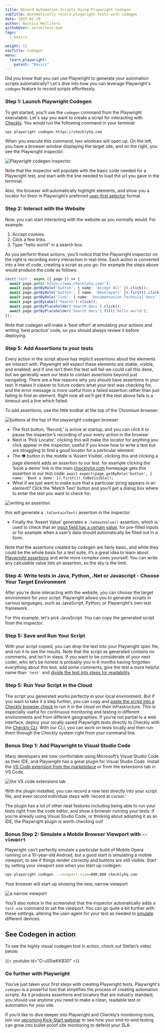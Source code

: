 ```yaml
---
title: Record Automation Scripts Using Playwright Codegen
subTitle: Automatically record playwright tests with codegen
date: 2025-02-20
author: Nočnica Mellifera
githubUser: serverless-mom
tags:
  - basics

weight: 12
navTitle: Codegen
menu:
  learn_playwright:
    parent: "Basics"
---
```


Did you know that you can use Playwright to generate your automation scripts automatically? Let's dive into how you can leverage Playwright's `codegen` feature to record scripts effortlessly.
<!-- more -->


### Step 1: Launch Playwright Codegen

To get started, you'll use the `codegen` command from the Playwright executable. Let's say you want to create a script for interacting with [Checkly](https://checklyhq.com/). You would run the following command in your terminal:

```bash
npx playwright codegen https://checklyhq.com
```

When you execute this command, two windows will open up. On the left, you have a browser window displaying the target site, and on the right, you see the Playwright inspector.

![Playwright codegen inspector](/learn/images/codegen-1.png)

Note that the inspector will populate with the basic code needed for a Playwright test, and start with the line needed to load the url you gave in the terminal.

Also, the browser will automatically highlight elements, and show you a locator for them in Playwright’s preferred [user-first selector](https://www.checklyhq.com/blog/playwright-user-first-selectors/) format. 

### Step 2: Interact with the Website

Now, you can start interacting with the website as you normally would. For example:

1. Accept cookies.
2. Click a few links.
3. Type "hello world" in a search box.

As you perform these actions, you'll notice that the Playwright inspector on the right is recording every interaction in real-time. Each action is converted into a line of code, creating a script as you go. For example the steps above would produce the code as follows:

```ts
test('test', async ({ page }) => {
  await page.goto('https://www.checklyhq.com/');
  await page.getByRole('button', { name: 'Accept All' }).click();
  await page.getByRole('button', { name: 'Developers' }).first().click();
  await page.getByRole('link', { name: 'Documentation Technical docs' }).click();
  await page.getByLabel('Search').click();
  await page.getByPlaceholder('Search docs').click();
  await page.getByPlaceholder('Search docs').fill('hello world');
});
```

Note that codegen will make a ‘best effort’ at emulating your actions and writing ‘best practice’ code, so you should always review it before deploying.

### Step 5: Add Assertions to your tests

Every action in the script above has implicit assertions about the elements we interact with. Playwright will expect these elements are stable, visible, and enabled; and if one isn’t then the test will fail we could call this done, but we generally want our tests to contain assertions beyond just navigating. There are a few reasons why you should have assertions in your test: It makes it clearer to future coders what your test was checking for, and the error message is more useful from a failed assertion rather than just failing to find an element. Right now all we’ll get if the test above fails is a timeout and a line which failed. 

To add assertions, use the little toolbar at the top of the Chromium browser:

![buttons at the top of the playwright codegen browser](/learn/images/codegen-2.png)

- The first button, ‘Record,’ is active at startup, and you can click it to pause the inspector’s recording of your every action in the browser
- Next is ‘Pick Locator,’ clicking this will make the locator for anything you click appear in the inspector, useful if you know how to write a test but are struggling to find a good locator for a particular element
- The 👁️ button in the middle is ‘Assert Visible’, clicking this and clicking a page element adds an assertion to our test. for example clicking the ‘book a demo’ link in the main [checklyhq.com](https://checklyhq.com) homepage gets this assertion in our test code: `await expect(page.getByRole('button', { name: 'Book a demo' }).first()).toBeVisible();`
- What if we just want to make sure that a particular string appears in an element? Click the ‘Match Text’ button and you’ll get a dialog box where to enter the text you want to check for.
    
![writing an assertion](/learn/images/codegen-3.png)

this will generate a `.toContainText(` assertion in the inspector
    
- Finally the ‘Assert Value’ generates a `.toHaveValue()` assertion, which is used to check that an [input field has a certain value](https://playwright.dev/docs/api/class-locatorassertions#locator-assertions-to-have-value), for pre-filled inputs or for example when a user’s data should automatically be filled out in a form.

Note that the assertions created by codegen are fairly basic, and while they could be the whole basis for a test suite, it’s a great idea to learn about [Playwright assertions](https://www.checklyhq.com/learn/playwright/assertions/) and write more complex ones yourself. You can write any calculable value into an assertion, so the sky is the limit.

### Step 4: Write tests in Java, Python, .Net or Javascript - Choose Your Target Environment

After you're done interacting with the website, you can choose the target environment for your script. Playwright allows you to generate scripts in various languages, such as JavaScript, Python, or Playwright's own test framework.

For this example, let's pick JavaScript. You can copy the generated script from the inspector.

### Step 5: Save and Run Your Script

With your script copied, you can drop the test into your Playwright spec file, and run it to see the results. Note that the script as generated contains no comments, and isn’t in steps. If you want to be considerate of your next coder, who let’s be honest is probably you in 6 months having forgotten everything about this test, add some comments, give the test a more helpful name than `'test'` and [divide the test into steps for readability](https://www.checklyhq.com/blog/improve-your-playwright-documentation-with-steps/).

### Step 5: Run Your Script in the Cloud

The script you generated works perfectly in your local environment. But if you want to take it a step further, you can copy and [paste the script into a Checkly browser check](https://www.checklyhq.com/docs/browser-checks/) to run it in the cloud on their infrastructure. This is especially useful for continuous monitoring and testing in different environments and from different geographies. If you’re not partial to a web interface, deploy your locally saved Playwright tests directly to Checkly with the [Checkly CLI](https://www.checklyhq.com/docs/cli/). With our CLI, you can work on tests locally and then run them through the Checkly system right from your command line.

### Bonus Step 1: Add Playwright to Visual Studio Code

Many developers are now comfortable using Microsoft’s Visual Studio Code as their IDE, and Playwright has a great plugin for Visual Studio Code. Install the [VS Code extension from the marketplace](https://marketplace.visualstudio.com/items?itemName=ms-playwright.playwright) or from the extensions tab in VS Code. 

![the VS code extensions tab](/learn/images/codegen-4.png)

With the plugin installed, you can record a new test directly into your script file, and even record individual steps with ‘record at cursor.’ 

The plugin has a lot of other neat features including being able to run your tests right from the code editor, and show a browser running your tests. If you’re already using Visual Studio Code, or thinking about adopting it as an IDE, the Playwright plugin is worth checking out!

### Bonus Step 2: Simulate a Mobile Browser Viewport with `--viewport`

Playwright can’t perfectly emulate a particular build of Mobile Opera running on a 10-year-old Android, but a good start is simulating a mobile viewport, to see if things render correctly and buttons are still visible. Start by setting your viewport size when you start up codegen:

```bash
npx playwright codegen --viewport-size=600,800 checklyhq.com

```

Your browser will start up showing the new, narrow viewport

![a narrow viewport](/learn/images/codegen-5.png)

You’ll also notice in the screenshot that the inspector automatically adds a `test.use` command to set the viewport. You can go quite a bit further with these settings, altering the user-agent for your test as needed to [emulate](https://playwright.dev/docs/emulation) different devices.

## See Codegen in action

To see the highly visual codegen tool in action, check out Stefan’s video below:

{{< youtube id="O-uS5wKKB30" >}}


### Go further with Playwright

You’ve just taken your first steps with creating Playwright tests. Playwright's `codegen` is a powerful tool that simplifies the process of creating automation scripts. As it produces assertions and locators that are industry standard, you should use anytime you need to make a clean, readable test or automation for your site.

If you’d like to dive deeper into Playwright and Checkly’s monitoring tools, join our [upcoming Kick-Start webinar](https://us02web.zoom.us/webinar/register/WN_gKYeJcMqQ_Kh31ziKM7uYw) to see how your end-to-end testing can grow into bullet-proof site monitoring to defend your SLA.